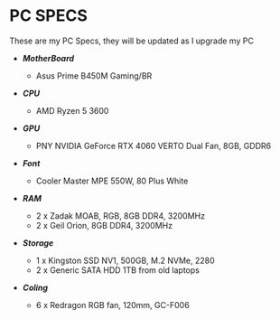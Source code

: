# PC SPECS

These are my PC Specs, they will be updated as I upgrade my PC


- ***MotherBoard***
    - Asus Prime B450M Gaming/BR

- ***CPU***
    - AMD Ryzen 5 3600

- ***GPU***
    - PNY NVIDIA GeForce RTX 4060 VERTO Dual Fan, 8GB, GDDR6

- ***Font***
    - Cooler Master MPE 550W, 80 Plus White

- ***RAM***
    - 2 x Zadak MOAB, RGB, 8GB DDR4, 3200MHz
    - 2 x Geil Orion, 8GB DDR4, 3200MHz

- ***Storage***
    - 1 x Kingston SSD NV1, 500GB, M.2 NVMe, 2280
    - 2 x Generic SATA HDD 1TB from old laptops

- ***Coling***
    - 6 x Redragon RGB fan, 120mm, GC-F006
